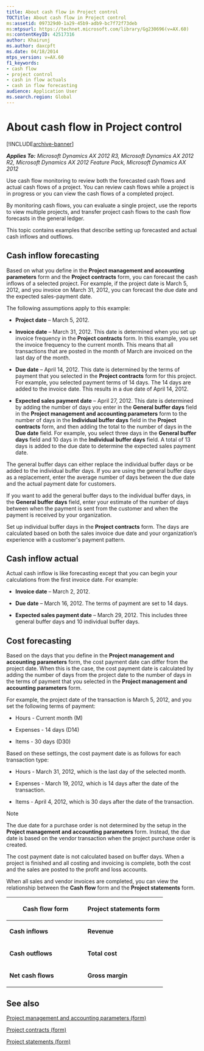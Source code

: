 ```yaml
---
title: About cash flow in Project control
TOCTitle: About cash flow in Project control
ms:assetid: 097329d0-1a29-45b9-adb9-bc7f72f73deb
ms:mtpsurl: https://technet.microsoft.com/library/Gg230696(v=AX.60)
ms:contentKeyID: 42517316
author: Khairunj
ms.author: daxcpft
ms.date: 04/18/2014
mtps_version: v=AX.60
f1_keywords:
- cash flow
- project control
- cash in flow actuals
- cash in flow forecasting
audience: Application User
ms.search.region: Global
---
```


# About cash flow in Project control 


[!INCLUDE[archive-banner](includes/archive-banner.md)]


_**Applies To:** Microsoft Dynamics AX 2012 R3, Microsoft Dynamics AX 2012 R2, Microsoft Dynamics AX 2012 Feature Pack, Microsoft Dynamics AX 2012_

Use cash flow monitoring to review both the forecasted cash flows and actual cash flows of a project. You can review cash flows while a project is in progress or you can view the cash flows of a completed project.

By monitoring cash flows, you can evaluate a single project, use the reports to view multiple projects, and transfer project cash flows to the cash flow forecasts in the general ledger.

This topic contains examples that describe setting up forecasted and actual cash inflows and outflows.

## Cash inflow forecasting

Based on what you define in the **Project management and accounting parameters** form and the **Project contracts** form, you can forecast the cash inflows of a selected project. For example, if the project date is March 5, 2012, and you invoice on March 31, 2012, you can forecast the due date and the expected sales-payment date.

The following assumptions apply to this example:

  - **Project date** – March 5, 2012.

  - **Invoice date** – March 31, 2012. This date is determined when you set up invoice frequency in the **Project contracts** form. In this example, you set the invoice frequency to the current month. This means that all transactions that are posted in the month of March are invoiced on the last day of the month.

  - **Due date** – April 14, 2012. This date is determined by the terms of payment that you selected in the **Project contracts** form for this project. For example, you selected payment terms of 14 days. The 14 days are added to the invoice date. This results in a due date of April 14, 2012.

  - **Expected sales payment date** – April 27, 2012. This date is determined by adding the number of days you enter in the **General buffer days** field in the **Project management and accounting parameters** form to the number of days in the **Individual buffer days** field in the **Project contracts** form, and then adding the total to the number of days in the **Due date** field. For example, you select three days in the **General buffer days** field and 10 days in the **Individual buffer days** field. A total of 13 days is added to the due date to determine the expected sales payment date.

The general buffer days can either replace the individual buffer days or be added to the individual buffer days. If you are using the general buffer days as a replacement, enter the average number of days between the due date and the actual payment date for customers.

If you want to add the general buffer days to the individual buffer days, in the **General buffer days** field, enter your estimate of the number of days between when the payment is sent from the customer and when the payment is received by your organization.

Set up individual buffer days in the **Project contracts** form. The days are calculated based on both the sales invoice due date and your organization’s experience with a customer's payment pattern.

## Cash inflow actual

Actual cash inflow is like forecasting except that you can begin your calculations from the first invoice date. For example:

  - **Invoice date** – March 2, 2012.

  - **Due date** – March 16, 2012. The terms of payment are set to 14 days.

  - **Expected sales payment date** – March 29, 2012. This includes three general buffer days and 10 individual buffer days.

## Cost forecasting

Based on the days that you define in the **Project management and accounting parameters** form, the cost payment date can differ from the project date. When this is the case, the cost payment date is calculated by adding the number of days from the project date to the number of days in the terms of payment that you selected in the **Project management and accounting parameters** form.

For example, the project date of the transaction is March 5, 2012, and you set the following terms of payment:

  - Hours - Current month (M)

  - Expenses - 14 days (D14)

  - Items - 30 days (D30)

Based on these settings, the cost payment date is as follows for each transaction type:

  - Hours - March 31, 2012, which is the last day of the selected month.

  - Expenses - March 19, 2012, which is 14 days after the date of the transaction.

  - Items - April 4, 2012, which is 30 days after the date of the transaction.


> [!NOTE]
> <P>The due date for a purchase order is not determined by the setup in the <STRONG>Project management and accounting parameters</STRONG> form. Instead, the due date is based on the vendor transaction when the project purchase order is created.</P>



The cost payment date is not calculated based on buffer days. When a project is finished and all costing and invoicing is complete, both the cost and the sales are posted to the profit and loss accounts.

When all sales and vendor invoices are completed, you can view the relationship between the **Cash flow** form and the **Project statements** form.

<table>
<colgroup>
<col style="width: 50%" />
<col style="width: 50%" />
</colgroup>
<thead>
<tr class="header">
<th><p><strong>Cash flow</strong> form</p></th>
<th><p><strong>Project statements</strong> form</p></th>
</tr>
</thead>
<tbody>
<tr class="odd">
<td><p><strong>Cash inflows</strong></p></td>
<td><p><strong>Revenue</strong></p></td>
</tr>
<tr class="even">
<td><p><strong>Cash outflows</strong></p></td>
<td><p><strong>Total cost</strong></p></td>
</tr>
<tr class="odd">
<td><p><strong>Net cash flows</strong></p></td>
<td><p><strong>Gross margin</strong></p></td>
</tr>
</tbody>
</table>


## See also

[Project management and accounting parameters (form)](https://technet.microsoft.com/library/aa599440\(v=ax.60\))

[Project contracts (form)](https://technet.microsoft.com/library/aa586038\(v=ax.60\))

[Project statements (form)](https://technet.microsoft.com/library/aa552521\(v=ax.60\))

  


